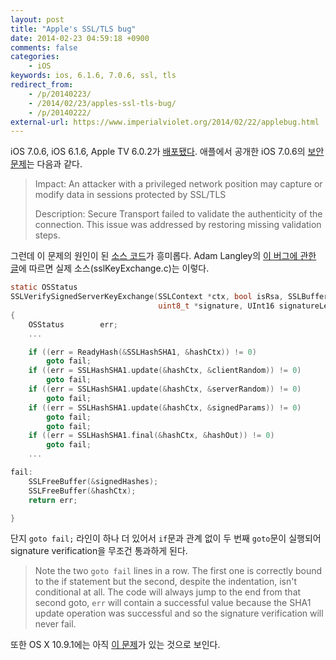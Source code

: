 ```yaml
---
layout: post
title: "Apple's SSL/TLS bug"
date: 2014-02-23 04:59:18 +0900
comments: false
categories:
    - iOS
keywords: ios, 6.1.6, 7.0.6, ssl, tls
redirect_from:
    - /p/20140223/
    - /2014/02/23/apples-ssl-tls-bug/
    - /p/20140222/
external-url: https://www.imperialviolet.org/2014/02/22/applebug.html
---
```


iOS 7.0.6, iOS 6.1.6, Apple TV 6.0.2가 [배포됐다][9to5Mac]. 애플에서 공개한 iOS 7.0.6의 [보안 문제][security content of iOS 7.0.6]는 다음과 같다.

[9to5Mac]: http://9to5mac.com/2014/02/21/apple-releases-ios-7-0-6-ios-6-1-6-with-fixes/
[security content of iOS 7.0.6]: http://support.apple.com/kb/HT6147

> Impact: An attacker with a privileged network position may capture or modify data in sessions protected by SSL/TLS
>
> Description: Secure Transport failed to validate the authenticity of the connection. This issue was addressed by restoring missing validation steps.

그런데 이 문제의 원인이 된 [소스 코드][sslKeyExchange.c]가 흥미롭다. Adam Langley의 [이 버그에 관한 글][external-url]에 따르면 실제 소스(sslKeyExchange.c)는 이렇다.

[sslKeyExchange.c]: http://opensource.apple.com/source/Security/Security-55471/libsecurity_ssl/lib/sslKeyExchange.c
[external-url]: https://www.imperialviolet.org/2014/02/22/applebug.html

``` c
static OSStatus
SSLVerifySignedServerKeyExchange(SSLContext *ctx, bool isRsa, SSLBuffer signedParams,
                                 uint8_t *signature, UInt16 signatureLen)
{
    OSStatus        err;
    ...

    if ((err = ReadyHash(&SSLHashSHA1, &hashCtx)) != 0)
        goto fail;
    if ((err = SSLHashSHA1.update(&hashCtx, &clientRandom)) != 0)
        goto fail;
    if ((err = SSLHashSHA1.update(&hashCtx, &serverRandom)) != 0)
        goto fail;
    if ((err = SSLHashSHA1.update(&hashCtx, &signedParams)) != 0)
        goto fail;
        goto fail;
    if ((err = SSLHashSHA1.final(&hashCtx, &hashOut)) != 0)
        goto fail;
    ...

fail:
    SSLFreeBuffer(&signedHashes);
    SSLFreeBuffer(&hashCtx);
    return err;

}
```

단지 `goto fail;` 라인이 하나 더 있어서 `if`문과 관계 없이 두 번째 `goto`문이 실행되어 signature verification을 무조건 통과하게 된다.

> Note the two `goto fail` lines in a row. The first one is correctly bound to the if statement but the second, despite the indentation, isn't conditional at all. The code will always jump to the end from that second goto, `err` will contain a successful value because the SHA1 update operation was successful and so the signature verification will never fail.

또한 OS X 10.9.1에는 아직 [이 문제][9to5Mac 2]가 있는 것으로 보인다.

[9to5Mac 2]: http://9to5mac.com/2014/02/22/apple-patched-a-major-ssl-bug-in-ios-yesterday-but-os-x-is-still-at-risk/
